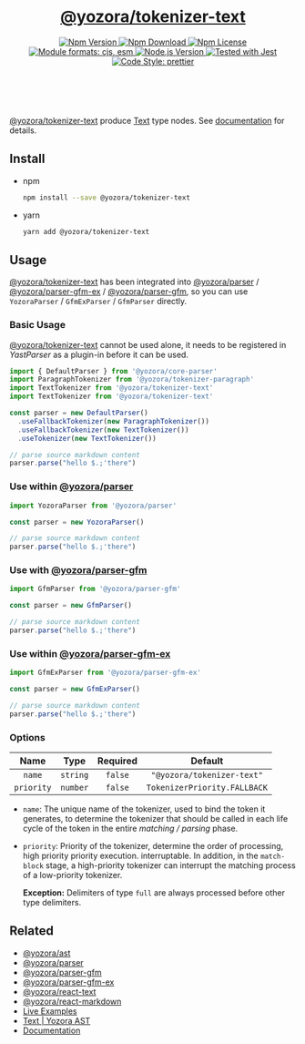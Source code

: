 <!-- :begin use tokenizer/banner -->

<header>
  <h1 align="center">
    <a href="https://github.com/yozorajs/yozora/tree/v2.1.5/tokenizers/text#readme">@yozora/tokenizer-text</a>
  </h1>
  <div align="center">
    <a href="https://www.npmjs.com/package/@yozora/tokenizer-text">
      <img
        alt="Npm Version"
        src="https://img.shields.io/npm/v/@yozora/tokenizer-text.svg"
      />
    </a>
    <a href="https://www.npmjs.com/package/@yozora/tokenizer-text">
      <img
        alt="Npm Download"
        src="https://img.shields.io/npm/dm/@yozora/tokenizer-text.svg"
      />
    </a>
    <a href="https://www.npmjs.com/package/@yozora/tokenizer-text">
      <img
        alt="Npm License"
        src="https://img.shields.io/npm/l/@yozora/tokenizer-text.svg"
      />
    </a>
    <a href="#install">
      <img
        alt="Module formats: cjs, esm"
        src="https://img.shields.io/badge/module_formats-cjs%2C%20esm-green.svg"
      />
    </a>
    <a href="https://github.com/nodejs/node">
      <img
        alt="Node.js Version"
        src="https://img.shields.io/node/v/@yozora/tokenizer-text"
      />
    </a>
    <a href="https://github.com/facebook/jest">
      <img
        alt="Tested with Jest"
        src="https://img.shields.io/badge/tested_with-jest-9c465e.svg"
      />
    </a>
    <a href="https://github.com/prettier/prettier">
      <img
        alt="Code Style: prettier"
        src="https://img.shields.io/badge/code_style-prettier-ff69b4.svg?style=flat-square"
      />
    </a>
  </div>
</header>
<br/>

<!-- :end -->

[@yozora/tokenizer-text] produce [Text][node-type] type nodes.
See [documentation][docpage] for details.

<!-- :begin use tokenizer/usage -->

## Install

* npm

  ```bash
  npm install --save @yozora/tokenizer-text
  ```

* yarn

  ```bash
  yarn add @yozora/tokenizer-text
  ```


## Usage

[@yozora/tokenizer-text][] has been integrated into [@yozora/parser][] / [@yozora/parser-gfm-ex][] / [@yozora/parser-gfm][],
so you can use `YozoraParser` / `GfmExParser` / `GfmParser` directly.

### Basic Usage

[@yozora/tokenizer-text][] cannot be used alone, it needs to be
registered in *YastParser* as a plugin-in before it can be used.

```typescript {4,9}
import { DefaultParser } from '@yozora/core-parser'
import ParagraphTokenizer from '@yozora/tokenizer-paragraph'
import TextTokenizer from '@yozora/tokenizer-text'
import TextTokenizer from '@yozora/tokenizer-text'

const parser = new DefaultParser()
  .useFallbackTokenizer(new ParagraphTokenizer())
  .useFallbackTokenizer(new TextTokenizer())
  .useTokenizer(new TextTokenizer())

// parse source markdown content
parser.parse("hello $.;'there")
```

### Use within [@yozora/parser][]

```typescript
import YozoraParser from '@yozora/parser'

const parser = new YozoraParser()

// parse source markdown content
parser.parse("hello $.;'there")
```

### Use with [@yozora/parser-gfm][]

```typescript
import GfmParser from '@yozora/parser-gfm'

const parser = new GfmParser()

// parse source markdown content
parser.parse("hello $.;'there")
```

### Use within [@yozora/parser-gfm-ex][]

```typescript
import GfmExParser from '@yozora/parser-gfm-ex'

const parser = new GfmExParser()

// parse source markdown content
parser.parse("hello $.;'there")
```

### Options

Name              | Type        | Required  | Default
:----------------:|:-----------:|:---------:|:--------------:
`name`            | `string`    | `false`   | `"@yozora/tokenizer-text"`
`priority`        | `number`    | `false`   | `TokenizerPriority.FALLBACK`

* `name`: The unique name of the tokenizer, used to bind the token it generates,
  to determine the tokenizer that should be called in each life cycle of the
  token in the entire *matching / parsing* phase.

* `priority`: Priority of the tokenizer, determine the order of processing,
  high priority priority execution. interruptable. In addition, in the `match-block`
  stage, a high-priority tokenizer can interrupt the matching process of a
  low-priority tokenizer.

  **Exception:** Delimiters of type `full` are always processed before other type
  delimiters.



<!-- :end -->

## Related


* [@yozora/ast][]
* [@yozora/parser][]
* [@yozora/parser-gfm][]
* [@yozora/parser-gfm-ex][]
* [@yozora/react-text][]
* [@yozora/react-markdown][]
* [Live Examples][live-examples]
* [Text | Yozora AST][node-type]
* [Documentation][docpage]

[node-type]: http://yozora.guanghechen.com/docs/package/ast#text

<!-- :begin use tokenizer/definitions -->

[live-examples]: https://yozora.guanghechen.com/docs/package/tokenizer-text#live-examples
[docpage]: https://yozora.guanghechen.com/docs/package/tokenizer-text
[homepage]: https://github.com/yozorajs/yozora/tree/v2.1.5/tokenizers/text#readme
[gfm-spec]: https://github.github.com/gfm
[mdast-homepage]: https://github.com/syntax-tree/mdast

[@yozora/ast]:                                https://github.com/yozorajs/yozora/tree/v2.1.5/packages/ast#readme
[@yozora/ast-util]:                           https://github.com/yozorajs/yozora/tree/v2.1.5/packages/ast-util#readme
[@yozora/character]:                          https://github.com/yozorajs/yozora/tree/v2.1.5/packages/character#readme
[@yozora/eslint-config]:                      https://github.com/yozorajs/yozora/tree/release-2.x.x/packages/eslint-config#readme
[@yozora/core-parser]:                        https://github.com/yozorajs/yozora/tree/v2.1.5/packages/core-parser#readme
[@yozora/core-tokenizer]:                     https://github.com/yozorajs/yozora/tree/v2.1.5/packages/core-tokenizer#readme
[@yozora/invariant]:                          https://github.com/yozorajs/yozora/tree/v2.1.5/packages/invariant#readme
[@yozora/jest-for-tokenizer]:                 https://github.com/yozorajs/yozora/tree/release-2.x.x/packages/jest-for-tokenizer#readme
[@yozora/parser]:                             https://github.com/yozorajs/yozora/tree/v2.1.5/packages/parser#readme
[@yozora/parser-gfm]:                         https://github.com/yozorajs/yozora/tree/v2.1.5/packages/parser-gfm#readme
[@yozora/parser-gfm-ex]:                      https://github.com/yozorajs/yozora/tree/v2.1.5/packages/parser-gfm-ex#readme
[@yozora/template-tokenizer]:                 https://github.com/yozorajs/yozora/tree/release-2.x.x/packages/template-tokenizer#readme
[@yozora/tokenizer-admonition]:               https://github.com/yozorajs/yozora/tree/v2.1.5/tokenizers/admonition#readme
[@yozora/tokenizer-autolink]:                 https://github.com/yozorajs/yozora/tree/v2.1.5/tokenizers/autolink#readme
[@yozora/tokenizer-autolink-extension]:       https://github.com/yozorajs/yozora/tree/v2.1.5/tokenizers/autolink-extension#readme
[@yozora/tokenizer-blockquote]:               https://github.com/yozorajs/yozora/tree/v2.1.5/tokenizers/blockquote#readme
[@yozora/tokenizer-break]:                    https://github.com/yozorajs/yozora/tree/v2.1.5/tokenizers/break#readme
[@yozora/tokenizer-definition]:               https://github.com/yozorajs/yozora/tree/v2.1.5/tokenizers/definition#readme
[@yozora/tokenizer-delete]:                   https://github.com/yozorajs/yozora/tree/v2.1.5/tokenizers/delete#readme
[@yozora/tokenizer-ecma-import]:              https://github.com/yozorajs/yozora/tree/v2.1.5/tokenizers/ecma-import#readme
[@yozora/tokenizer-emphasis]:                 https://github.com/yozorajs/yozora/tree/v2.1.5/tokenizers/emphasis#readme
[@yozora/tokenizer-fenced-block]:             https://github.com/yozorajs/yozora/tree/v2.1.5/tokenizers/fenced-block#readme
[@yozora/tokenizer-fenced-code]:              https://github.com/yozorajs/yozora/tree/v2.1.5/tokenizers/fenced-code#readme
[@yozora/tokenizer-footnote]:                 https://github.com/yozorajs/yozora/tree/v2.1.5/tokenizers/footnote#readme
[@yozora/tokenizer-footnote-definition]:      https://github.com/yozorajs/yozora/tree/v2.1.5/tokenizers/footnote-definition#readme
[@yozora/tokenizer-footnote-reference]:       https://github.com/yozorajs/yozora/tree/v2.1.5/tokenizers/footnote-reference#readme
[@yozora/tokenizer-heading]:                  https://github.com/yozorajs/yozora/tree/v2.1.5/tokenizers/heading#readme
[@yozora/tokenizer-html-block]:               https://github.com/yozorajs/yozora/tree/v2.1.5/tokenizers/html-block#readme
[@yozora/tokenizer-html-inline]:              https://github.com/yozorajs/yozora/tree/v2.1.5/tokenizers/html-inline#readme
[@yozora/tokenizer-image]:                    https://github.com/yozorajs/yozora/tree/v2.1.5/tokenizers/image#readme
[@yozora/tokenizer-image-reference]:          https://github.com/yozorajs/yozora/tree/v2.1.5/tokenizers/image-reference#readme
[@yozora/tokenizer-indented-code]:            https://github.com/yozorajs/yozora/tree/v2.1.5/tokenizers/indented-code#readme
[@yozora/tokenizer-inline-code]:              https://github.com/yozorajs/yozora/tree/v2.1.5/tokenizers/inline-code#readme
[@yozora/tokenizer-inline-math]:              https://github.com/yozorajs/yozora/tree/v2.1.5/tokenizers/inline-math#readme
[@yozora/tokenizer-link]:                     https://github.com/yozorajs/yozora/tree/v2.1.5/tokenizers/link#readme
[@yozora/tokenizer-link-reference]:           https://github.com/yozorajs/yozora/tree/v2.1.5/tokenizers/link-reference#readme
[@yozora/tokenizer-list]:                     https://github.com/yozorajs/yozora/tree/v2.1.5/tokenizers/list#readme
[@yozora/tokenizer-math]:                     https://github.com/yozorajs/yozora/tree/v2.1.5/tokenizers/math#readme
[@yozora/tokenizer-paragraph]:                https://github.com/yozorajs/yozora/tree/v2.1.5/tokenizers/paragraph#readme
[@yozora/tokenizer-setext-heading]:           https://github.com/yozorajs/yozora/tree/v2.1.5/tokenizers/setext-heading#readme
[@yozora/tokenizer-table]:                    https://github.com/yozorajs/yozora/tree/v2.1.5/tokenizers/table#readme
[@yozora/tokenizer-text]:                     https://github.com/yozorajs/yozora/tree/v2.1.5/tokenizers/text#readme
[@yozora/tokenizer-thematic-break]:           https://github.com/yozorajs/yozora/tree/v2.1.5/tokenizers/thematic-break#readme

[@yozora/react-admonition]:                   https://github.com/yozorajs/yozora-react/tree/main/packages/admonition#readme
[@yozora/react-blockquote]:                   https://github.com/yozorajs/yozora-react/tree/main/packages/blockquote#readme
[@yozora/react-break]:                        https://github.com/yozorajs/yozora-react/tree/main/packages/break#readme
[@yozora/react-delete]:                       https://github.com/yozorajs/yozora-react/tree/main/packages/delete#readme
[@yozora/react-emphasis]:                     https://github.com/yozorajs/yozora-react/tree/main/packages/emphasis#readme
[@yozora/react-code]:                         https://github.com/yozorajs/yozora-react/tree/main/packages/code#readme
[@yozora/react-code-live]:                    https://github.com/yozorajs/yozora-react/tree/main/packages/code-live#readme
[@yozora/react-footnote-definitions]:         https://github.com/yozorajs/yozora-react/tree/main/packages/footnote-definitions#readme
[@yozora/react-footnote-reference]:           https://github.com/yozorajs/yozora-react/tree/main/packages/footnote-reference#readme
[@yozora/react-heading]:                      https://github.com/yozorajs/yozora-react/tree/main/packages/heading#readme
[@yozora/react-image]:                        https://github.com/yozorajs/yozora-react/tree/main/packages/image#readme
[@yozora/react-inline-code]:                  https://github.com/yozorajs/yozora-react/tree/main/packages/inline-code#readme
[@yozora/react-inline-math]:                  https://github.com/yozorajs/yozora-react/tree/main/packages/inline-math#readme
[@yozora/react-link]:                         https://github.com/yozorajs/yozora-react/tree/main/packages/link#readme
[@yozora/react-list]:                         https://github.com/yozorajs/yozora-react/tree/main/packages/list#readme
[@yozora/react-list-item]:                    https://github.com/yozorajs/yozora-react/tree/main/packages/list-item#readme
[@yozora/react-markdown]:                     https://github.com/yozorajs/yozora-react/tree/main/packages/markdown#readme
[@yozora/react-math]:                         https://github.com/yozorajs/yozora-react/tree/main/packages/math#readme
[@yozora/react-paragraph]:                    https://github.com/yozorajs/yozora-react/tree/main/packages/paragraph#readme
[@yozora/react-strong]:                       https://github.com/yozorajs/yozora-react/tree/main/packages/strong#readme
[@yozora/react-table]:                        https://github.com/yozorajs/yozora-react/tree/main/packages/table#readme
[@yozora/react-text]:                         https://github.com/yozorajs/yozora-react/tree/main/packages/text#readme
[@yozora/react-thematic-break]:               https://github.com/yozorajs/yozora-react/tree/main/packages/thematic-break#readme

[doc-live-examples/gfm]:                      https://yozora.guanghechen.com/docs/example/gfm
[doc-@yozora/ast]:                            https://yozora.guanghechen.com/docs/package/ast
[doc-@yozora/ast-util]:                       https://yozora.guanghechen.com/docs/package/ast-util
[doc-@yozora/core-parser]:                    https://yozora.guanghechen.com/docs/package/core-parser
[doc-@yozora/core-tokenizer]:                 https://yozora.guanghechen.com/docs/package/core-tokenizer
[doc-@yozora/parser]:                         https://yozora.guanghechen.com/docs/package/parser
[doc-@yozora/parser-gfm]:                     https://yozora.guanghechen.com/docs/package/parser-gfm
[doc-@yozora/parser-gfm-ex]:                  https://yozora.guanghechen.com/docs/package/parser-gfm-ex
[doc-@yozora/tokenizer-admonition]:           https://yozora.guanghechen.com/docs/package/tokenizer-admonition
[doc-@yozora/tokenizer-autolink]:             https://yozora.guanghechen.com/docs/package/tokenizer-autolink
[doc-@yozora/tokenizer-autolink-extension]:   https://yozora.guanghechen.com/docs/package/tokenizer-autolink-extension
[doc-@yozora/tokenizer-blockquote]:           https://yozora.guanghechen.com/docs/package/tokenizer-blockquote
[doc-@yozora/tokenizer-break]:                https://yozora.guanghechen.com/docs/package/tokenizer-break
[doc-@yozora/tokenizer-delete]:               https://yozora.guanghechen.com/docs/package/tokenizer-delete
[doc-@yozora/tokenizer-emphasis]:             https://yozora.guanghechen.com/docs/package/tokenizer-emphasis
[doc-@yozora/tokenizer-fenced-code]:          https://yozora.guanghechen.com/docs/package/tokenizer-fenced-code
[doc-@yozora/tokenizer-heading]:              https://yozora.guanghechen.com/docs/package/tokenizer-heading
[doc-@yozora/tokenizer-html-block]:           https://yozora.guanghechen.com/docs/package/tokenizer-html-block
[doc-@yozora/tokenizer-html-inline]:          https://yozora.guanghechen.com/docs/package/tokenizer-html-inline
[doc-@yozora/tokenizer-image]:                https://yozora.guanghechen.com/docs/package/tokenizer-image
[doc-@yozora/tokenizer-image-reference]:      https://yozora.guanghechen.com/docs/package/tokenizer-image-reference
[doc-@yozora/tokenizer-indented-code]:        https://yozora.guanghechen.com/docs/package/tokenizer-indented-code
[doc-@yozora/tokenizer-inline-code]:          https://yozora.guanghechen.com/docs/package/tokenizer-inline-code
[doc-@yozora/tokenizer-inline-math]:          https://yozora.guanghechen.com/docs/package/tokenizer-inline-math
[doc-@yozora/tokenizer-link]:                 https://yozora.guanghechen.com/docs/package/tokenizer-link
[doc-@yozora/tokenizer-definition]:           https://yozora.guanghechen.com/docs/package/tokenizer-definition
[doc-@yozora/tokenizer-link-reference]:       https://yozora.guanghechen.com/docs/package/tokenizer-link-reference
[doc-@yozora/tokenizer-list]:                 https://yozora.guanghechen.com/docs/package/tokenizer-list
[doc-@yozora/tokenizer-math]:                 https://yozora.guanghechen.com/docs/package/tokenizer-math
[doc-@yozora/tokenizer-paragraph]:            https://yozora.guanghechen.com/docs/package/tokenizer-paragraph
[doc-@yozora/tokenizer-setext-heading]:       https://yozora.guanghechen.com/docs/package/tokenizer-setext-heading
[doc-@yozora/tokenizer-table]:                https://yozora.guanghechen.com/docs/package/tokenizer-table
[doc-@yozora/tokenizer-text]:                 https://yozora.guanghechen.com/docs/package/tokenizer-text
[doc-@yozora/tokenizer-thematic-break]:       https://yozora.guanghechen.com/docs/package/tokenizer-thematic-break
[doc-@yozora/jest-for-tokenizer]:             https://yozora.guanghechen.com/docs/package/jest-for-tokenizer
[doc-@yozora/parser-gfm]:                     https://yozora.guanghechen.com/docs/package/parser-gfm

[gfm-atx-heading]:                            https://github.github.com/gfm/#atx-heading
[gfm-autolink]:                               https://github.github.com/gfm/#autolinks
[gfm-autolink-extension]:                     https://github.github.com/gfm/#autolinks-extension-
[gfm-blockquote]:                             https://github.github.com/gfm/#block-quotes
[gfm-bullet-list]:                            https://github.github.com/gfm/#bullet-list
[gfm-delete]:                                 https://github.github.com/gfm/#strikethrough-extension-
[gfm-emphasis]:                               https://github.github.com/gfm/#can-open-emphasis
[gfm-fenced-code]:                            https://github.github.com/gfm/#fenced-code-block
[gfm-hard-line-break]:                        https://github.github.com/gfm/#hard-line-break
[gfm-html-block]:                             https://github.github.com/gfm/#html-block
[gfm-html-inline]:                            https://github.github.com/gfm/#raw-html
[gfm-image]:                                  https://github.github.com/gfm/#images
[gfm-image-reference]:                        https://github.github.com/gfm/#example-590
[gfm-indented-code]:                          https://github.github.com/gfm/#indented-code-block
[gfm-inline-code]:                            https://github.github.com/gfm/#code-span
[gfm-link]:                                   https://github.github.com/gfm/#inline-link
[gfm-definition]:                             https://github.github.com/gfm/#link-reference-definition
[gfm-link-reference]:                         https://github.github.com/gfm/#reference-link
[gfm-list]:                                   https://github.github.com/gfm/#lists
[gfm-list-item]:                              https://github.github.com/gfm/#list-items
[gfm-list-task-item]:                         https://github.github.com/gfm/#task-list-items-extension-
[gfm-paragraph]:                              https://github.github.com/gfm/#paragraph
[gfm-setext-heading]:                         https://github.github.com/gfm/#setext-heading
[gfm-soft-line-break]:                        https://github.github.com/gfm/#soft-line-breaks
[gfm-strong]:                                 https://github.github.com/gfm/#can-open-strong-emphasis
[gfm-tab]:                                    https://github.github.com/gfm/#tabs
[gfm-table]:                                  https://github.github.com/gfm/#table
[gfm-text]:                                   https://github.github.com/gfm/#soft-line-breaks
[gfm-thematic-break]:                         https://github.github.com/gfm/#thematic-break

<!-- :end -->
